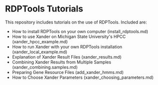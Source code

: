 # RDPTools Tutorials

This repository includes tutorials on the use of RDPTools. Included are:
- How to install RDPTools on your own computer (install_rdptools.md)
- How to use Xander on Michigan State University's HPCC (xander_hpcc_example.md)
- How to run Xander with your own RDPTools installation (xander_local_example.md)
- Explanation of Xander Result Files (xander_results.md)
- Combining Xander Results from Multiple Samples (xander_combining.samples.md)
- Preparing Gene Resource Files (add_xander_hmms.md)
- How to Choose Xander Parameters (xander_choosing_parameters.md)
